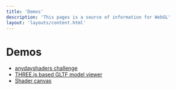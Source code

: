 ```yaml
---
title: 'Demos'
description: 'This pages is a source of information for WebGL'
layout: 'layouts/content.html'
---
```


# Demos

- [anydayshaders challenge](anydayshaders/)
- [THREE.js based GLTF model viewer](model-viewer/)
- [Shader canvas](shader-canvas/)
